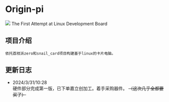 # Origin-pi 
![](/pic/1.3.png)
The First Attempt at Linux Development Board  
## 项目介绍 
    依托荔枝派zero和snail_card项目构建基于linux的卡片电脑。
## 更新日志 
+ 2024/3/31/10:28   
   硬件部分完成第一版，已下单嘉立创加工。着手采购器件。 ~~（这次几乎全都要买了）~~